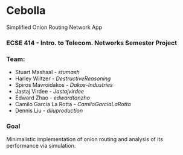 # Cebolla
Simplified Onion Routing Network App

### ECSE 414 - Intro. to Telecom. Networks Semester Project

### Team:
* Stuart Mashaal - *stumash*
* Harley Wiltzer - *DestructiveReasoning*
* Spiros Mavroidakos - *Dakos-Industries*
* Jastaj Virdee - *Jastajvirdee*
* Edward Zhao - *edwardtanzho*
* Camilo Garcia La Rotta - *CamiloGarciaLaRotta*
* Dennis Liu - *dliuproduction*

### Goal 
Minimalistic implementation of onion routing and analysis of its performance via simulation.

